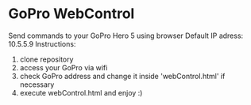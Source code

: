 # GoPro WebControl
Send commands to your GoPro Hero 5 using browser 
Default IP adress: 10.5.5.9
Instructions:

1) clone repository
2) access your GoPro via wifi
3) check GoPro address and change it inside 'webControl.html' if necessary
4) execute webControl.html and enjoy :)
